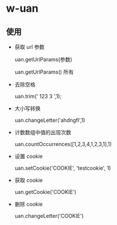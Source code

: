 # w-uan

## 使用

- 获取 url 参数

    uan.getUrlParams(参数)

    uan.getUrlParams() 所有

- 去除空格

    uan.trim(' 123  3 ',1);

- 大小写转换

    uan.changeLetter('ahdngfl',1)

- 计数数组中值的出现次数

    uan.countOccurrences([1,2,3,4,1,2,3,1],1)

- 设置 cookie

    uan.setCookie('COOKIE', 'testcookie', 1)

- 获取 cookie

    uan.getCookie('COOKIE')

- 删除 cookie

    uan.changeLetter('COOKIE')



